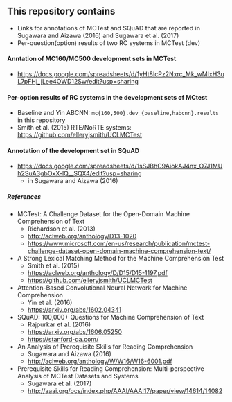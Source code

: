 ## This repository contains
* Links for annotations of MCTest and SQuAD that are reported in Sugawara and Aizawa (2016) and Sugawara et al. (2017)
* Per-question(option) results of two RC systems in MCTest (dev)

#### Anntation of MC160/MC500 development sets in MCTest
* https://docs.google.com/spreadsheets/d/1yHt8IcPz2Nxrc_Mk_wMIxH3uL7pFHj_jLee4OWD12Sw/edit?usp=sharing

#### Per-option results of RC systems in the development sets of MCtest
* Baseline and Yin ABCNN: ```mc{160,500}.dev_{baseline,habcnn}.results``` in this repository
* Smith et al. (2015) RTE/NoRTE systems: https://github.com/elleryjsmith/UCLMCTest

#### Annotation of the development set in SQuAD
* https://docs.google.com/spreadsheets/d/1sSJBhC9AiokAJ4nx_O7J1MUh2SuA3gbOxX-lQ__SQX4/edit?usp=sharing
  - in Sugawara and Aizawa (2016)

##### References
* MCTest: A Challenge Dataset for the Open-Domain Machine Comprehension of Text
  - Richardson et al. (2013)
  - http://aclweb.org/anthology/D13-1020
  - https://www.microsoft.com/en-us/research/publication/mctest-challenge-dataset-open-domain-machine-comprehension-text/
* A Strong Lexical Matching Method for the Machine Comprehension Test
  - Smith et al. (2015)
  - https://aclweb.org/anthology/D/D15/D15-1197.pdf
  - https://github.com/elleryjsmith/UCLMCTest
* Attention-Based Convolutional Neural Network for Machine Comprehension
  - Yin et al. (2016)
  - https://arxiv.org/abs/1602.04341
* SQuAD: 100,000+ Questions for Machine Comprehension of Text
  - Rajpurkar et al. (2016)
  - https://arxiv.org/abs/1606.05250
  - https://stanford-qa.com/
* An Analysis of Prerequisite Skills for Reading Comprehension
  - Sugawara and Aizawa (2016)
  - http://aclweb.org/anthology/W/W16/W16-6001.pdf
* Prerequisite Skills for Reading Comprehension: Multi-perspective Analysis of MCTest Datasets and Systems
  - Sugawara et al. (2017)
  - http://aaai.org/ocs/index.php/AAAI/AAAI17/paper/view/14614/14082
